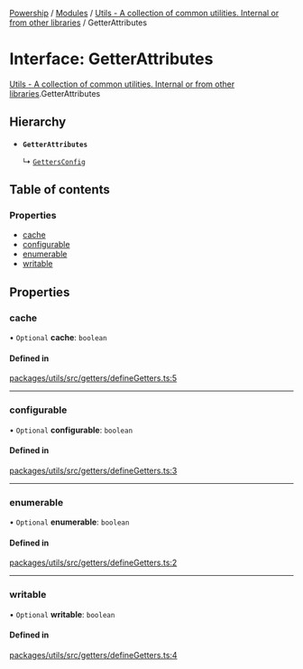 [Powership](../README.md) / [Modules](../modules.md) / [Utils - A collection of common utilities. Internal or from other libraries](../modules/Utils___A_collection_of_common_utilities__Internal_or_from_other_libraries.md) / GetterAttributes

# Interface: GetterAttributes

[Utils - A collection of common utilities. Internal or from other libraries](../modules/Utils___A_collection_of_common_utilities__Internal_or_from_other_libraries.md).GetterAttributes

## Hierarchy

- **`GetterAttributes`**

  ↳ [`GettersConfig`](Utils___A_collection_of_common_utilities__Internal_or_from_other_libraries.GettersConfig.md)

## Table of contents

### Properties

- [cache](Utils___A_collection_of_common_utilities__Internal_or_from_other_libraries.GetterAttributes.md#cache)
- [configurable](Utils___A_collection_of_common_utilities__Internal_or_from_other_libraries.GetterAttributes.md#configurable)
- [enumerable](Utils___A_collection_of_common_utilities__Internal_or_from_other_libraries.GetterAttributes.md#enumerable)
- [writable](Utils___A_collection_of_common_utilities__Internal_or_from_other_libraries.GetterAttributes.md#writable)

## Properties

### cache

• `Optional` **cache**: `boolean`

#### Defined in

[packages/utils/src/getters/defineGetters.ts:5](https://github.com/antoniopresto/powership/blob/2672a73/packages/utils/src/getters/defineGetters.ts#L5)

___

### configurable

• `Optional` **configurable**: `boolean`

#### Defined in

[packages/utils/src/getters/defineGetters.ts:3](https://github.com/antoniopresto/powership/blob/2672a73/packages/utils/src/getters/defineGetters.ts#L3)

___

### enumerable

• `Optional` **enumerable**: `boolean`

#### Defined in

[packages/utils/src/getters/defineGetters.ts:2](https://github.com/antoniopresto/powership/blob/2672a73/packages/utils/src/getters/defineGetters.ts#L2)

___

### writable

• `Optional` **writable**: `boolean`

#### Defined in

[packages/utils/src/getters/defineGetters.ts:4](https://github.com/antoniopresto/powership/blob/2672a73/packages/utils/src/getters/defineGetters.ts#L4)
